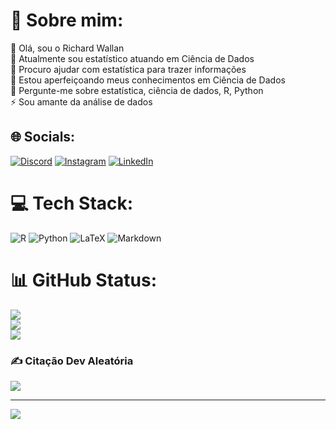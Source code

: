 # 💫 Sobre mim:
👋 Olá, sou o Richard Wallan<br>🔭 Atualmente sou estatístico atuando em Ciência de Dados<br>🤝 Procuro ajudar com estatística para trazer informações <br>🌱 Estou aperfeiçoando meus conhecimentos em Ciência de Dados<br>💬 Pergunte-me sobre estatística, ciência de dados, R, Python<br>⚡ Sou amante da análise de dados


## 🌐 Socials:
[![Discord](https://img.shields.io/badge/Discord-%237289DA.svg?logo=discord&logoColor=white)](https://discord.gg/FGQvB74Zaw) [![Instagram](https://img.shields.io/badge/Instagram-%23E4405F.svg?logo=Instagram&logoColor=white)](https://instagram.com/richard_wallan) [![LinkedIn](https://img.shields.io/badge/LinkedIn-%230077B5.svg?logo=linkedin&logoColor=white)](https://linkedin.com/in/richardwallan) 

# 💻 Tech Stack:
![R](https://img.shields.io/badge/r-%23276DC3.svg?style=for-the-badge&logo=r&logoColor=white) ![Python](https://img.shields.io/badge/python-3670A0?style=for-the-badge&logo=python&logoColor=ffdd54) ![LaTeX](https://img.shields.io/badge/latex-%23008080.svg?style=for-the-badge&logo=latex&logoColor=white) ![Markdown](https://img.shields.io/badge/markdown-%23000000.svg?style=for-the-badge&logo=markdown&logoColor=white)
# 📊 GitHub Status:
![](https://github-readme-stats.vercel.app/api?username=RWallan&theme=ayu-mirage&hide_border=true&include_all_commits=false&count_private=true)<br/>
![](https://github-readme-streak-stats.herokuapp.com/?user=RWallan&theme=ayu-mirage&hide_border=true)<br/>
![](https://github-readme-stats.vercel.app/api/top-langs/?username=RWallan&theme=ayu-mirage&hide_border=true&include_all_commits=false&count_private=true&layout=compact)

### ✍️ Citação Dev Aleatória
![](https://quotes-github-readme.vercel.app/api?type=vetical&theme=radical)

---
[![](https://visitcount.itsvg.in/api?id=RWallan&icon=2&color=8)](https://visitcount.itsvg.in)

<!-- Proudly created with GPRM ( https://gprm.itsvg.in ) -->

